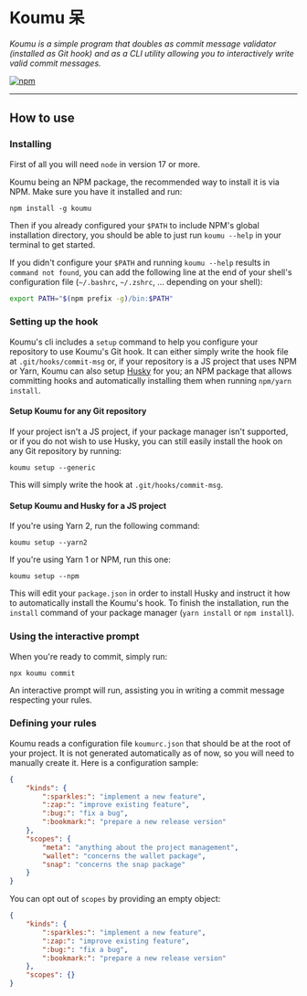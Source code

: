# Koumu 呆

*Koumu is a simple program that doubles as commit message validator (installed as Git hook) and as
a CLI utility allowing you to interactively write valid commit messages.*

[![npm](https://img.shields.io/npm/v/koumu?style=flat-square)](https://npmjs.com/package/koumu)

---

## How to use

### Installing

First of all you will need `node` in version 17 or more.

Koumu being an NPM package, the recommended way to install it is via NPM. Make sure you have it
installed and run:

```
npm install -g koumu
```

Then if you already configured your `$PATH` to include NPM's global installation directory, you
should be able to just run `koumu --help` in your terminal to get started.

If you didn't configure your `$PATH` and running `koumu --help` results in `command not found`,
you can add the following line at the end of your shell's configuration file (`~/.bashrc`,
`~/.zshrc`, ... depending on your shell):

```bash
export PATH="$(npm prefix -g)/bin:$PATH"
```

### Setting up the hook

Koumu's cli includes a `setup` command to help you configure your repository to use Koumu's Git
hook. It can either simply write the hook file at `.git/hooks/commit-msg` or, if your repository is
a JS project that uses NPM or Yarn, Koumu can also setup [Husky](https://github.com/typicode/husky)
for you; an NPM package that allows committing hooks and automatically installing them when running
`npm/yarn install`.

#### Setup Koumu for any Git repository

If your project isn't a JS project, if your package manager isn't supported, or if you do not wish
to use Husky, you can still easily install the hook on any Git repository by running:

```
koumu setup --generic
```

This will simply write the hook at `.git/hooks/commit-msg`.

#### Setup Koumu and Husky for a JS project

If you're using Yarn 2, run the following command:

```
koumu setup --yarn2
```

If you're using Yarn 1 or NPM, run this one:

```
koumu setup --npm
```

This will edit your `package.json` in order to install Husky and instruct it how to automatically
install the Koumu's hook. To finish the installation, run the `install` command of your package
manager (`yarn install` or `npm install`).

### Using the interactive prompt

When you're ready to commit, simply run:

```
npx koumu commit
```

An interactive prompt will run, assisting you in writing a commit message respecting your rules.

### Defining your rules

Koumu reads a configuration file `koumurc.json` that should be at the root of your project. It is
not generated automatically as of now, so you will need to manually create it. Here is a
configuration sample:

```json
{
    "kinds": {
        ":sparkles:": "implement a new feature",
        ":zap:": "improve existing feature",
        ":bug:": "fix a bug",
        ":bookmark:": "prepare a new release version"
    },
    "scopes": {
        "meta": "anything about the project management",
        "wallet": "concerns the wallet package",
        "snap": "concerns the snap package"
    }
}
```

You can opt out of `scopes` by providing an empty object:

```json
{
    "kinds": {
        ":sparkles:": "implement a new feature",
        ":zap:": "improve existing feature",
        ":bug:": "fix a bug",
        ":bookmark:": "prepare a new release version"
    },
    "scopes": {}
}
```
